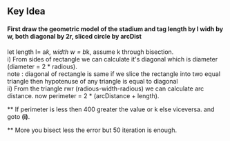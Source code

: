 ## Key Idea
#### First draw the geometric model of the stadium and tag length by l widh by w, both diagonal by 2r, sliced circle by arcDist
let length l= a*k, width w = b*k, assume k through bisection.<br>
i) From sides of rectangle we can calculate it's diagonal which is diameter (diameter = 2 * radious).<br>
  note : diagonal of rectangle is same if we slice the rectangle into two equal triangle then hypotenuse of any triangle is equal to    diagonal<br>
ii) From the triangle rwr (radious-width-radious) we can calculate arc distance. now perimeter = 2 * (arcDistance + length).

** If perimeter is less then 400 greater the value or k else viceversa. and goto <b>(i)</b>.

** More you bisect less the error but 50 iteration is enough.
